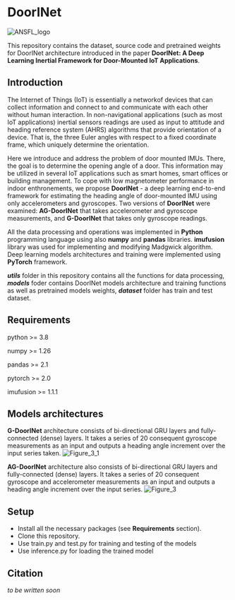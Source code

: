 # DoorINet
![ANSFL_logo](https://github.com/ansfl/DoorINet/assets/89016122/f98fb44e-5e0e-4cd8-b4cf-c5417be76161)

This repository contains the dataset, source code and pretrained weights for DoorINet architecture introduced in the paper **DoorINet: A Deep Learning Inertial Framework for Door-Mounted IoT Applications**.

## Introduction
The Internet of Things (IoT) is essentially a networkof devices that can collect information and connect to and communicate with each other without human interaction.
In non-navigational applications (such as most IoT applications) inertial sensors readings are used as input to attitude and heading reference system (AHRS) algorithms that provide orientation of a device. That is, the three Euler angles with respect to a fixed coordinate frame, which uniquely determine the orientation.

Here we introduce and address the problem of door mounted IMUs. There, the goal is to determine the opening angle of a door. This information may be utilized in several IoT applications such as smart homes, smart offices or building management. To cope with low magnetometer performance in indoor enthronements, we propose **DoorINet** - a deep learning end-to-end framework for estimating the heading angle of door-mounted IMU using only accelerometers and gyroscopes. Two versions of **DoorINet** were examined: **AG-DoorINet** that
takes accelerometer and gyroscope measurements, and **G-DoorINet** that takes only gyroscope readings.

All the data processing and operations was implemented in **Python** programming language using also **numpy** and **pandas** libraries. **imufusion** library was used for implementing and modifying Madgwick algorithm. Deep learning models architectures and training were implemented using **PyTorch** framework.

_**utils**_ folder in this repository contains all the functions for data processing, _**models**_ foder contains DoorINet models architecture and training functions as well as pretrained models weights, _**dataset**_ folder has train and test dataset.

## Requirements

python >= 3.8

numpy >= 1.26

pandas >= 2.1

pytorch >= 2.0

imufusion >= 1.1.1

## Models architectures
**G-DoorINet** architecture consists of bi-directional GRU layers and fully-connected (dense) layers. It takes a series of 20 consequent gyroscope measurements as an input and outputs a heading angle increment over the input series taken.
![Figure_3_1](https://github.com/ansfl/DoorINet/assets/89016122/ca90a2b7-cc90-4ab3-91a5-ff640724552b)

**AG-DoorINet** architecture also consists of bi-directional GRU layers and fully-connected (dense) layers. It takes a series of 20 consequent gyroscope and accelerometer measurements as an input and outputs a heading angle increment over the input series.
![Figure_3](https://github.com/ansfl/DoorINet/assets/89016122/c536ca50-f072-4c44-bbfa-48a16404d49e)

## Setup 

* Install all the necessary packages (see **Requirements** section). 
* Clone this repository.
* Use train.py and test.py for training and testing of the models
* Use inference.py for loading the trained model

## Citation

_to be written soon_


